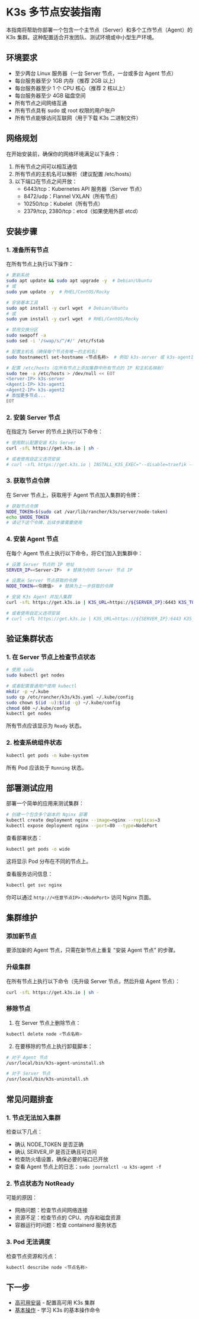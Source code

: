 # K3s 多节点安装指南

本指南将帮助你部署一个包含一个主节点（Server）和多个工作节点（Agent）的 K3s 集群。这种配置适合开发团队、测试环境或中小型生产环境。

## 环境要求

- 至少两台 Linux 服务器（一台 Server 节点，一台或多台 Agent 节点）
- 每台服务器至少 1GB 内存（推荐 2GB 以上）
- 每台服务器至少 1 个 CPU 核心（推荐 2 核以上）
- 每台服务器至少 4GB 磁盘空间
- 所有节点之间网络互通
- 所有节点具有 sudo 或 root 权限的用户账户
- 所有节点能够访问互联网（用于下载 K3s 二进制文件）

## 网络规划

在开始安装前，确保你的网络环境满足以下条件：

1. 所有节点之间可以相互通信
2. 所有节点的主机名可以解析（建议配置 /etc/hosts）
3. 以下端口在节点之间开放：
   - 6443/tcp：Kubernetes API 服务器（Server 节点）
   - 8472/udp：Flannel VXLAN（所有节点）
   - 10250/tcp：Kubelet（所有节点）
   - 2379/tcp, 2380/tcp：etcd（如果使用外部 etcd）

## 安装步骤

### 1. 准备所有节点

在所有节点上执行以下操作：

```bash
# 更新系统
sudo apt update && sudo apt upgrade -y  # Debian/Ubuntu
# 或
sudo yum update -y  # RHEL/CentOS/Rocky

# 安装基本工具
sudo apt install -y curl wget  # Debian/Ubuntu
# 或
sudo yum install -y curl wget  # RHEL/CentOS/Rocky

# 禁用交换分区
sudo swapoff -a
sudo sed -i '/swap/s/^/#/' /etc/fstab

# 配置主机名（确保每个节点有唯一的主机名）
sudo hostnamectl set-hostname <节点名称>  # 例如 k3s-server 或 k3s-agent1

# 配置 /etc/hosts（在所有节点上添加集群中所有节点的 IP 和主机名映射）
sudo tee -a /etc/hosts > /dev/null << EOT
<Server-IP> k3s-server
<Agent1-IP> k3s-agent1
<Agent2-IP> k3s-agent2
# 添加更多节点...
EOT
```

### 2. 安装 Server 节点

在指定为 Server 的节点上执行以下命令：

```bash
# 使用默认配置安装 K3s Server
curl -sfL https://get.k3s.io | sh -

# 或者使用自定义选项安装
# curl -sfL https://get.k3s.io | INSTALL_K3S_EXEC="--disable=traefik --node-name=k3s-server" sh -
```

### 3. 获取节点令牌

在 Server 节点上，获取用于 Agent 节点加入集群的令牌：

```bash
# 获取节点令牌
NODE_TOKEN=$(sudo cat /var/lib/rancher/k3s/server/node-token)
echo $NODE_TOKEN
# 请记下这个令牌，后续步骤需要使用
```

### 4. 安装 Agent 节点

在每个 Agent 节点上执行以下命令，将它们加入到集群中：

```bash
# 设置 Server 节点的 IP 地址
SERVER_IP=<Server-IP>  # 替换为你的 Server 节点 IP

# 设置从 Server 节点获取的令牌
NODE_TOKEN=<令牌值>  # 替换为上一步获取的令牌

# 安装 K3s Agent 并加入集群
curl -sfL https://get.k3s.io | K3S_URL=https://${SERVER_IP}:6443 K3S_TOKEN=${NODE_TOKEN} sh -

# 或者使用自定义选项安装
# curl -sfL https://get.k3s.io | K3S_URL=https://${SERVER_IP}:6443 K3S_TOKEN=${NODE_TOKEN} INSTALL_K3S_EXEC="--node-name=k3s-agent1" sh -
```

## 验证集群状态

### 1. 在 Server 节点上检查节点状态

```bash
# 使用 sudo
sudo kubectl get nodes

# 或者配置普通用户使用 kubectl
mkdir -p ~/.kube
sudo cp /etc/rancher/k3s/k3s.yaml ~/.kube/config
sudo chown $(id -u):$(id -g) ~/.kube/config
chmod 600 ~/.kube/config
kubectl get nodes
```

所有节点应该显示为 `Ready` 状态。

### 2. 检查系统组件状态

```bash
kubectl get pods -n kube-system
```

所有 Pod 应该处于 `Running` 状态。

## 部署测试应用

部署一个简单的应用来测试集群：

```bash
# 创建一个包含多个副本的 Nginx 部署
kubectl create deployment nginx --image=nginx --replicas=3
kubectl expose deployment nginx --port=80 --type=NodePort
```

查看部署状态：

```bash
kubectl get pods -o wide
```

这将显示 Pod 分布在不同的节点上。

查看服务访问信息：

```bash
kubectl get svc nginx
```

你可以通过 `http://<任意节点IP>:<NodePort>` 访问 Nginx 页面。

## 集群维护

### 添加新节点

要添加新的 Agent 节点，只需在新节点上重复 "安装 Agent 节点" 的步骤。

### 升级集群

在所有节点上执行以下命令（先升级 Server 节点，然后升级 Agent 节点）：

```bash
curl -sfL https://get.k3s.io | sh -
```

### 移除节点

1. 在 Server 节点上删除节点：

```bash
kubectl delete node <节点名称>
```

2. 在要移除的节点上执行卸载脚本：

```bash
# 对于 Agent 节点
/usr/local/bin/k3s-agent-uninstall.sh

# 对于 Server 节点
/usr/local/bin/k3s-uninstall.sh
```

## 常见问题排查

### 1. 节点无法加入集群

检查以下几点：
- 确认 NODE_TOKEN 是否正确
- 确认 SERVER_IP 是否正确且可访问
- 检查防火墙设置，确保必要的端口已开放
- 查看 Agent 节点上的日志：`sudo journalctl -u k3s-agent -f`

### 2. 节点状态为 NotReady

可能的原因：
- 网络问题：检查节点间网络连接
- 资源不足：检查节点的 CPU、内存和磁盘资源
- 容器运行时问题：检查 containerd 服务状态

### 3. Pod 无法调度

检查节点资源和污点：

```bash
kubectl describe node <节点名称>
```

## 下一步

- [高可用安装](./high-availability.md) - 配置高可用 K3s 集群
- [基本操作](./basic-operations.md) - 学习 K3s 的基本操作命令
